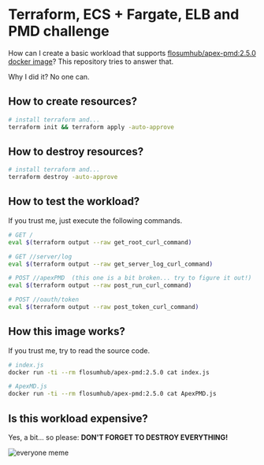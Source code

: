 # Terraform, ECS + Fargate, ELB and PMD challenge

How can I create a basic workload that supports [flosumhub/apex-pmd:2.5.0 docker image](https://hub.docker.com/r/flosumhub/apex-pmd)? This repository tries to answer that.

Why I did it? No one can.

## How to create resources?

```bash
# install terraform and...
terraform init && terraform apply -auto-approve
```

## How to destroy resources?

```bash
# install terraform and...
terraform destroy -auto-approve
```

## How to test the workload?

If you trust me, just execute the following commands.

```bash
# GET /
eval $(terraform output --raw get_root_curl_command)

# GET //server/log
eval $(terraform output --raw get_server_log_curl_command)

# POST //apexPMD  (this one is a bit broken... try to figure it out!)
eval $(terraform output --raw post_run_curl_command)

# POST //oauth/token
eval $(terraform output --raw post_token_curl_command)
```

## How this image works?

If you trust me, try to read the source code.

```bash
# index.js
docker run -ti --rm flosumhub/apex-pmd:2.5.0 cat index.js

# ApexMD.js
docker run -ti --rm flosumhub/apex-pmd:2.5.0 cat ApexPMD.js
```

## Is this workload expensive?

Yes, a bit... so please: **DON'T FORGET TO DESTROY EVERYTHING!**

![everyone meme](https://i.kym-cdn.com/entries/icons/original/000/008/509/everyone2.jpg)